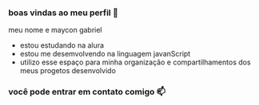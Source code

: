 ### boas vindas ao meu perfil 💙

meu nome e maycon gabriel

- estou estudando na alura
- estou me desemvolvendo na linguagem javanScript
- utilizo esse espaço para minha organização e compartilhamentos dos meus progetos desenvolvido 

### você pode entrar em contato comigo 📫
